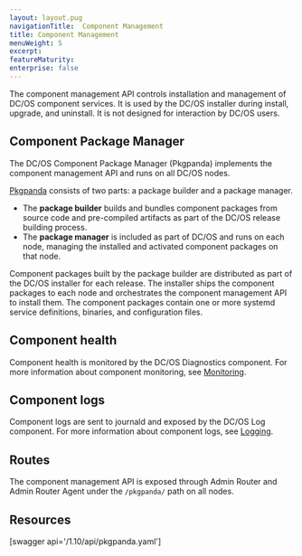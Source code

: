 ```yaml
---
layout: layout.pug
navigationTitle:  Component Management
title: Component Management
menuWeight: 5
excerpt:
featureMaturity:
enterprise: false
---
```


The component management API controls installation and management of DC/OS component services. It is used by the DC/OS installer during install, upgrade, and uninstall. It is not designed for interaction by DC/OS users.

## Component Package Manager

The DC/OS Component Package Manager (Pkgpanda) implements the component management API and runs on all DC/OS nodes.

[Pkgpanda](https://github.com/dcos/dcos/tree/master/pkgpanda) consists of two parts: a package builder and a package manager.

- The **package builder** builds and bundles component packages from source code and pre-compiled artifacts as part of the DC/OS release building process.
- The **package manager** is included as part of DC/OS and runs on each node, managing the installed and activated component packages on that node.

Component packages built by the package builder are distributed as part of the DC/OS installer for each release. The installer ships the component packages to each node and orchestrates the component management API to install them. The component packages contain one or more systemd service definitions, binaries, and configuration files.


## Component health

Component health is monitored by the DC/OS Diagnostics component. For more information about component monitoring, see [Monitoring](/1.10/monitoring/).


## Component logs

Component logs are sent to journald and exposed by the DC/OS Log component. For more information about component logs, see [Logging](/1.10/monitoring/logging/).


## Routes

The component management API is exposed through Admin Router and Admin Router Agent under the `/pkgpanda/` path on all nodes.


## Resources

[swagger api='/1.10/api/pkgpanda.yaml']
